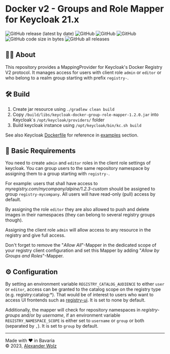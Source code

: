# Docker v2 - Groups and Role Mapper for Keycloak 21.x

![GitHub release (latest by date)](https://img.shields.io/github/v/release/alexanderwolz/keycloak-docker-group-role-mapper)
![GitHub](https://img.shields.io/badge/keycloak-21.1.1-orange)
![GitHub](https://img.shields.io/badge/registry-2.8.2-orange)
![GitHub](https://img.shields.io/github/license/alexanderwolz/keycloak-docker-group-role-mapper)
![GitHub code size in bytes](https://img.shields.io/github/languages/code-size/alexanderwolz/keycloak-docker-group-role-mapper)
![GitHub all releases](https://img.shields.io/github/downloads/alexanderwolz/keycloak-docker-group-role-mapper/total?color=informational)

## 🧑‍💻 About

This repository provides a MappingProvider for Keycloak's Docker Registry V2 protocol. It manages access for users with client role ```admin``` or ```editor``` or who belong to a realm group starting with prefix ```registry-```.

## 🛠️ Build
1. Create jar resource using ```./gradlew clean build```
2. Copy  ```/build/libs/keycloak-docker-group-role-mapper-1.2.0.jar``` into Keycloak´s ```/opt/keycloak/providers/``` folder
3. Build keycloak instance using ```/opt/keycloak/bin/kc.sh build```

See also Keycloak [Dockerfile](https://github.com/alexanderwolz/keycloak-docker-group-role-mapper/blob/main/examples/keycloak-with-mapper/Dockerfile) for reference in [examples](https://github.com/alexanderwolz/keycloak-docker-group-role-mapper/tree/main/examples) section.

## 🔬 Basic Requirements
You need to create ```admin``` and ```editor``` roles in the client role settings of keycloak. You can group users to the same repository namespace by assigning them to a group starting with ```registry-```.

For example: users that shall have access to *myregistry.com/mycompany/alpine/1.2.3-custom* should be assigned to group ```registry-mycompany```. All users will have read-only (pull) access by default.

By assigning the role ```editor``` they are also allowed to push and delete images in their namespaces (they can belong to several registry groups though).

Assigning the client role ```admin``` will allow access to any resource in the registry and give full access.

Don't forget to remove the "*Allow All*"-Mapper in the dedicated scope of your registry client configuration and set this Mapper by adding "*Allow by Groups and Roles*"-Mapper.

## ⚙️ Configuration
By setting an environment variable ```REGISTRY_CATALOG_AUDIENCE``` to either ```user``` or ```editor```, access can be granted to the catalog scope on the registry type (e.g. registry:catalog:*).
That would be of interest to users who want to access UI frontends such as [registry-ui](https://github.com/Joxit/docker-registry-ui). It is set to none by default.

Additionally, the mapper will check for repository namespaces in *registry-groups* and/or by *username*, if an environment variable ```REGISTRY_NAMESPACE_SCOPE``` is either set to ```username``` or ```group``` or both (separated by ```,```). It is set to ```group``` by default.

- - -

Made with ❤️ in Bavaria
<br>
© 2023, <a href="https://www.alexanderwolz.de"> Alexander Wolz
